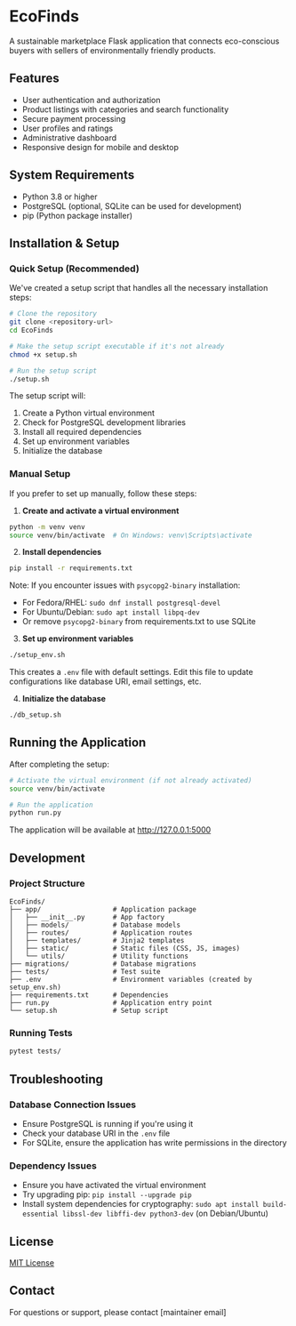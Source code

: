 # EcoFinds

A sustainable marketplace Flask application that connects eco-conscious buyers with sellers of environmentally friendly products.

## Features

- User authentication and authorization
- Product listings with categories and search functionality
- Secure payment processing
- User profiles and ratings
- Administrative dashboard
- Responsive design for mobile and desktop

## System Requirements

- Python 3.8 or higher
- PostgreSQL (optional, SQLite can be used for development)
- pip (Python package installer)

## Installation & Setup

### Quick Setup (Recommended)

We've created a setup script that handles all the necessary installation steps:

```bash
# Clone the repository
git clone <repository-url>
cd EcoFinds

# Make the setup script executable if it's not already
chmod +x setup.sh

# Run the setup script
./setup.sh
```

The setup script will:
1. Create a Python virtual environment
2. Check for PostgreSQL development libraries
3. Install all required dependencies
4. Set up environment variables
5. Initialize the database

### Manual Setup

If you prefer to set up manually, follow these steps:

1. **Create and activate a virtual environment**

```bash
python -m venv venv
source venv/bin/activate  # On Windows: venv\Scripts\activate
```

2. **Install dependencies**

```bash
pip install -r requirements.txt
```

Note: If you encounter issues with `psycopg2-binary` installation:
- For Fedora/RHEL: `sudo dnf install postgresql-devel`
- For Ubuntu/Debian: `sudo apt install libpq-dev`
- Or remove `psycopg2-binary` from requirements.txt to use SQLite

3. **Set up environment variables**

```bash
./setup_env.sh
```

This creates a `.env` file with default settings. Edit this file to update configurations like database URI, email settings, etc.

4. **Initialize the database**

```bash
./db_setup.sh
```

## Running the Application

After completing the setup:

```bash
# Activate the virtual environment (if not already activated)
source venv/bin/activate

# Run the application
python run.py
```

The application will be available at http://127.0.0.1:5000

## Development

### Project Structure

```
EcoFinds/
├── app/                  # Application package
│   ├── __init__.py       # App factory
│   ├── models/           # Database models
│   ├── routes/           # Application routes
│   ├── templates/        # Jinja2 templates
│   ├── static/           # Static files (CSS, JS, images)
│   └── utils/            # Utility functions
├── migrations/           # Database migrations
├── tests/                # Test suite
├── .env                  # Environment variables (created by setup_env.sh)
├── requirements.txt      # Dependencies
├── run.py                # Application entry point
└── setup.sh              # Setup script
```

### Running Tests

```bash
pytest tests/
```

## Troubleshooting

### Database Connection Issues

- Ensure PostgreSQL is running if you're using it
- Check your database URI in the `.env` file
- For SQLite, ensure the application has write permissions in the directory

### Dependency Issues

- Ensure you have activated the virtual environment
- Try upgrading pip: `pip install --upgrade pip`
- Install system dependencies for cryptography: `sudo apt install build-essential libssl-dev libffi-dev python3-dev` (on Debian/Ubuntu)

## License

[MIT License](LICENSE)

## Contact

For questions or support, please contact [maintainer email]
